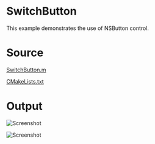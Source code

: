 # SwitchButton

This example demonstrates the use of NSButton control.

# Source

[SwitchButton.m](./SwitchButton.m)

[CMakeLists.txt](./CMakeLists.txt)

# Output

![Screenshot](../../../docs/Pictures/SwitchButton.png)

![Screenshot](../../../docs/Pictures/SwitchButtonDark.png)
